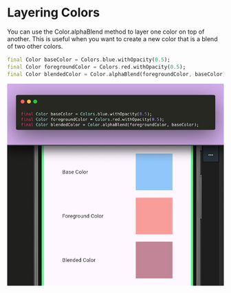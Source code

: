 # Layering Colors

You can use the Color.alphaBlend method to layer one color on top of another. This is useful when you want to create a new color that is a blend of two other colors.

```dart
final Color baseColor = Colors.blue.withOpacity(0.5);
final Color foregroundColor = Colors.red.withOpacity(0.5);
final Color blendedColor = Color.alphaBlend(foregroundColor, baseColor);
```

![alt text](image.png)
